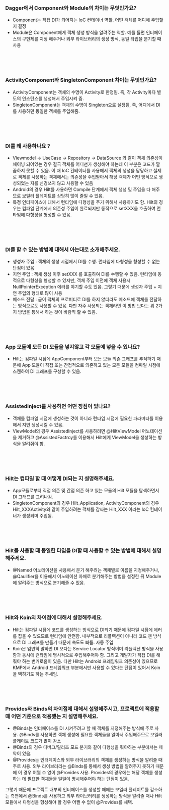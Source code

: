 ### Dagger에서 Component와 Module의 차이는 무엇인가요?

- Component는 직접 DI가 되어지는 IoC 컨테이너 역할. 어떤 객체를 어디에 주입할 지 결정
- Module은 Component에게 객체 생성 방식을 알려주는 역할. 예를 들면 인터페이스의 구현체를 지정 해주거나 외부 라이브러리의 생성 방식, 동일 타입을 분기할 때 사용

<br><br><br>

### ActivityComponent와 SingletonComponent 차이는 무엇인가요?

- ActivityComponent는 객체의 수명이 Activity로 한정됨. 즉, 각 Activity마다 별도의 인스턴스를 생성해서 주입시켜 줌.
- SingletonComponent는 객체의 수명이 Singleton으로 설정됨, 즉, 어디에서 DI를 사용하던 동일한 객체를 주입해줌.

<br><br><br>

### DI를 왜 사용하나요 ?

- Viewmodel -> UseCase -> Repository -> DataSource 와 같이 객체 의존성이 체이닝 되어있는 경우 결국 객체를 어디선가 생성해야 하는데 이 부분은 코드가 깔끔하지 못할 수 있음. 이 때 IoC 컨테이너를 사용해서 객체의 생성을 담당하고 실제로 객체를 사용하는 객체에서는 의존성을 주입받아서 해당 객체가 어떤 방식으로 생성되었는 지를 신경쓰지 않고 사용할 수 있음
- Android의 경우 Hilt를 사용하면 Compile 단계에서 객체 생성 및 주입을 다 해주므로 보일러 플레이트를 상당히 많이 줄일 수 있음.
- 특정 인터페이스에 대해서 런타임에 다형성을 주기 위해서 사용하기도 함. Hilt의 경우는 컴파일 단계에서 의존성 주입이 완료되지만 동적으로 setXXX을 호출하여 런타임에 다형성을 형성할 수 있음.

<br><br><br>

### DI를 할 수 있는 방법에 대해서 아는대로 소개해주세요.

- 생성자 주입 : 객체의 생성 시점에서 DI를 수행. 런타임에 다형성을 형성할 수 없는 단점이 있음
- 지연 주입 : 객체 생성 이후 setXXX 를 호출하여 DI를 수행할 수 있음. 런타임에 동적으로 다형성을 형성할 수 있지만, 객체 주입 이전에 객체 사용시 NullPointerException 에러를 야기할 수도 있음.
그렇기 때문에 생성자 주입 + 지연 주입의 형태로 많이 사용
- 메소드 전달 : 굳이 객체의 프로퍼티로 DI를 하지 않더라도 메소드에 객체를 전달하는 방식으로도 사용할 수 있음. 다만 자주 사용되는 객체라면 이 방법 보다는 위 2가지 방법을 통해서 하는 것이 바람직 할 수 있음.

<br><br><br>

### App 모듈에 모든 DI 모듈을 넣지않고 각 모듈에 넣을 수 있나요?

- Hilt는 컴파일 시점에 AppComponent부터 모든 모듈 의존 그래프를 추적하기 때문에 App 모듈이 직접 또는 간접적으로 의존하고 있는 모든 모듈을 컴파일 시점에 스캔하여 DI 그래프를 구성할 수 있음.

<br><br><br>

### AssistedInject를 사용하면 어떤 장점이 있나요?

- 객체를 컴파일 시점에 생성하는 것이 아니라 런타임 시점에 필요한 파라미터를 이용해서 지연 생성시킬 수 있음.
- ViewModel의 경우 AssistedInject를 사용하려면 @HiltViewModel 어노테이션을 제거하고 @AssistedFactroy를 이용해서 Hilt에게 ViewModel을 생성하는 방식을 알려줘야 함.

<br><br><br>

### Hilt는 컴파일 할 때 어떻게 DI되는 지 설명해주세요.

- App모듈로부터 직접 의존 및 간접 의존 하고 있는 모듈의 Hilt 모듈을 탐색하면서 DI 그래프를 그려나감.
- SingletonComponent의 경우 Hilt_Application, ActivityComponent의 경우 Hilt_XXXActivity와 같이 주입하려는 객체를 감싸는 Hilt_XXX 이라는 IoC 컨테이너가 생성되며 주입됨.

<br><br><br>

### Hilt를 사용할 때 동일한 타입을 DI할 때 사용할 수 있는 방법에 대해서 설명해주세요.

- @Named 어노테이션을 사용해서 분기 해주려는 객체별로 이름을 지정해주거나, @Qaulifier을 이용해서 어노테이션 자체로 분기해주는 방법을 설정한 뒤 Module에 알려주는 방식으로 분기해줄 수 있음.

<br><br><br>

### Hilt와 Koin의 차이점에 대해서 설명해주세요.

- Hilt는 컴파일 시점에 코드를 생성하는 방식으로 DI되기 때문에 컴파일 시점에 에러를 잡을 수 있으므로 런타임에 안전함. 내부적으로 리플렉션이 아니라 코드 젠 방식으로 DI 그래프를 만들기 때문에 속도도 빠름. 자동 주입
- Koin은 엄연히 말하면 DI 보다는 Service Locator 방식이며 리플렉션 방식을 사용함과 동시에 런타임에 명시적으로 주입해주어야 함. 그리고 개발자가 직접 DI를 해줘야 하는 번거로움이 있음. 다만 Hilt는 Android 프레임워크 의존성이 있으므로 KMP에서 Android 프레임워크 부분에서만 사용할 수 있다는 단점이 있어서 Koin을 택하기도 하는 추세임.

<br><br><br>

### Provides와 Binds의 차이점에 대해서 설명해주시고, 프로젝트에 적용할 때 어떤 기준으로 적용했는 지 설명해주세요.

- @Binds는 인터페이스를 DI 시켜주려고 할 때 객체를 지정해주는 방식에 주로 사용. @Binds를 사용하면 객체 생성에 필요한 객체들을 알아서 주입해주므로 보일러 플레이트 코드가 많이 감소
- @Binds의 경우 디버그/릴리즈 모드 분기와 같이 다형성을 줘야하는 부분에서는 제약이 있음.
- @Provides는 인터페이스와 외부 라이브러리의 객체를 생성하는 방식을 알려줄 때 주로 사용. 외부 라이브러리는 @Binds를 통해서 생성 방법을 알려주지 못하기 때문에 이 경우 어쩔 수 없이 @Provides 사용. Provides의 경우에는 해당 객체를 생성하는 데 필요한 객체들을 일일이 명시해주어야 하는 단점이 있음.

그렇기 때문에 프로젝트 내부의 인터페이스를 생성할 때에는 보일러 플레이트를 감소하는 측면에서 @Binds를 사용하고 외부 라이브러리를 생성하는 방식을 알려줄 때나 Hilt 모듈에서 다형성을 형성해야 할 경우 어쩔 수 없이 @Provides를 채택.
